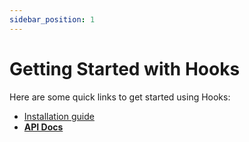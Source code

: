 ```yaml
---
sidebar_position: 1
---
```


# Getting Started with Hooks

Here are some quick links to get started using Hooks:

- [Installation guide](/docs/Installation)
- [**API Docs**](/api/Hooks)
